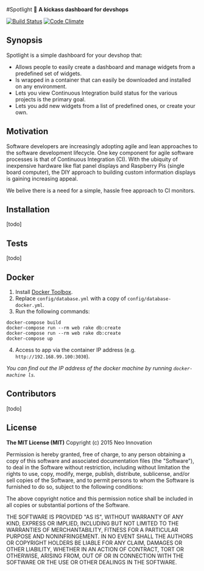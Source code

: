 #Spotlight 🔦
**A kickass dashboard for devshops**

[![Build Status](https://travis-ci.com/neo/spotlight.svg?token=32PipsqvKVziGaUwVvvT)](https://travis-ci.com/neo/spotlight)
[![Code Climate](https://codeclimate.com/repos/568b75839848c5568e002bc6/badges/fa755cbb5f59a5f15936/gpa.svg)](https://codeclimate.com/repos/568b75839848c5568e002bc6/feed)

## Synopsis

Spotlight is a simple dashboard for your devshop that: 

 * Allows people to easily create a dashboard and manage widgets from a predefined set of widgets. 
 * Is wrapped in a container that can easily be downloaded and installed on any environment.
 * Lets you view Continuous Integration build status for the various projects is the primary goal. 
 * Lets you add new widgets from a list of predefined ones, or create your own.


## Motivation

Software developers are increasingly adopting agile and lean approaches to the software development lifecycle. One key component for agile software processes is that of Continuous Integration (CI). With the ubiquity of inexpensive hardware like flat panel displays and Raspberry Pis (single board computer), the DIY approach to building custom information displays is gaining increasing appeal.

We belive there is a need for a simple, hassle free approach to CI monitors.

## Installation

[todo]

## Tests

[todo]


## Docker

1. Install [Docker Toolbox](https://docs.docker.com/mac/step_one/).
2. Replace `config/database.yml` with a copy of `config/database-docker.yml`.
3. Run the following commands:

  ```
docker-compose build
docker-compose run --rm web rake db:create
docker-compose run --rm web rake db:create
docker-compose up
```

4. Access to app via the container IP address (e.g. `http://192.168.99.100:3030`).

  *You can find out the IP address of the docker machine by running `docker-machine ls`.*

## Contributors
[todo]

## License

**The MIT License (MIT)**
Copyright (c) 2015 Neo Innovation

Permission is hereby granted, free of charge, to any person obtaining a copy of this software and associated documentation files (the "Software"), to deal in the Software without restriction, including without limitation the rights to use, copy, modify, merge, publish, distribute, sublicense, and/or sell copies of the Software, and to permit persons to whom the Software is furnished to do so, subject to the following conditions:

The above copyright notice and this permission notice shall be included in all copies or substantial portions of the Software.

THE SOFTWARE IS PROVIDED "AS IS", WITHOUT WARRANTY OF ANY KIND, EXPRESS OR IMPLIED, INCLUDING BUT NOT LIMITED TO THE WARRANTIES OF MERCHANTABILITY, FITNESS FOR A PARTICULAR PURPOSE AND NONINFRINGEMENT. IN NO EVENT SHALL THE AUTHORS OR COPYRIGHT HOLDERS BE LIABLE FOR ANY CLAIM, DAMAGES OR OTHER LIABILITY, WHETHER IN AN ACTION OF CONTRACT, TORT OR OTHERWISE, ARISING FROM, OUT OF OR IN CONNECTION WITH THE SOFTWARE OR THE USE OR OTHER DEALINGS IN THE SOFTWARE.
